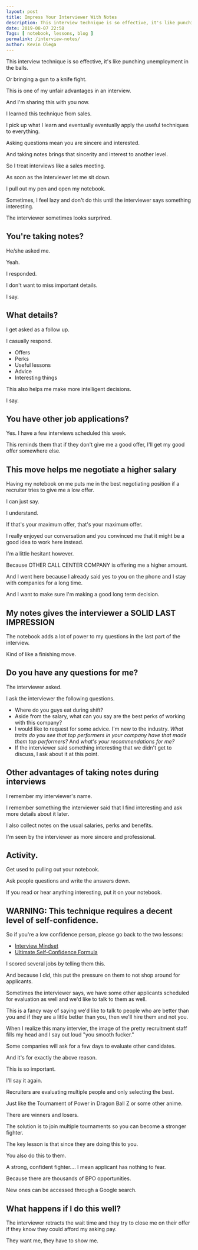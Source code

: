 ```yaml
--- 
layout: post 
title: Impress Your Interviewer With Notes
description: This interview technique is so effective, it's like punching unemployment in the balls. Or bringing a gun to a knife fight. 
date: 2019-08-07 22:58
Tags: [ notebook, lessons, blog ]
permalink: /interview-notes/ 
author: Kevin Olega 
--- 
```

This interview technique is so effective, it's like punching unemployment in the balls. 

Or bringing a gun to a knife fight. 

This is one of my unfair advantages in an interview.

And I'm sharing this with you now.

I learned this technique from sales.

I pick up what I learn and eventually eventually apply the useful techniques to everything.

Asking questions mean you are sincere and interested.

And taking notes brings that sincerity and interest to another level.

So I treat interviews like a sales meeting.

As soon as the interviewer let me sit down.

I pull out my pen and open my notebook.

Sometimes, I feel lazy and don't do this until the interviewer says something interesting.

The interviewer sometimes looks surprired.

## You're taking notes?

He/she asked me.

Yeah.

I responded.

I don't want to miss important details.

I say.

## What details?

I get asked as a follow up.

I casually respond.

- Offers
- Perks
- Useful lessons
- Advice
- Interesting things

This also helps me make more intelligent decisions.

I say.

## You have other job applications?

Yes. I have a few interviews scheduled this week.

This reminds them that if they don't give me a good offer, I'll get my good offer somewhere else.

## This move helps me negotiate a higher salary

Having my notebook on me puts me in the best negotiating position if a recruiter tries to give me a low offer.

I can just say.

I understand.

If that's your maximum offer, that's your maximum offer.

I really enjoyed our conversation and you convinced me that it might be a good idea to work here instead.

I'm a little hesitant however.

Because OTHER CALL CENTER COMPANY is offering me a higher amount.

And I went here because I already said yes to you on the phone and I stay with companies for a long time.

And I want to make sure I'm making a good long term decision.

## My notes gives the interviewer a SOLID LAST IMPRESSION 

The notebook adds a lot of power to my questions in the last part of the interview.

Kind of like a finishing move.

## Do you have any questions for me?

The interviewer asked.

I ask the interviewer the following questions.

- Where do you guys eat during shift?
- Aside from the salary, what can you say are the best perks of working with this company?
- I would like to request for some advice. I'm new to the industry. *What traits do you see that top performers in your company have that made them top performers?* And *what's your recommendations for me?*
- If the interviewer said something interesting that we didn't get to discuss, I ask about it at this point.

## Other advantages of taking notes during interviews

I remember my interviewer's name.

I remember something the interviewer said that I find interesting and ask more details about it later.

I also collect notes on the usual salaries, perks and benefits.

I'm seen by the interviewer as more sincere and professional.

## Activity.

Get used to pulling out your notebook.

Ask people questions and write the answers down.

If you read or hear anything interesting, put it on your notebook.

## WARNING: This technique requires a decent level of self-confidence.

So if you're a low confidence person, please go back to the two lessons:

- [Interview Mindset](https://callcentertrainingtips.com/interview-mind)
- [Ultimate Self-Confidence Formula](https://callcentertrainingtips.com/confidence-formula)

I scored several jobs by telling them this. 

And because I did, this put the pressure on them to not shop around for applicants. 

Sometimes the interviewer says, we have some other applicants scheduled for evaluation as well and we'd like to talk to them as well.

This is a fancy way of saying we'd like to talk to people who are better than you and if they are a little better than you, then we'll hire them and not you.

When I realize this many intervier, the image of the pretty recruitment staff fills my head and I say out loud "you smooth fucker."

Some companies will ask for a few days to evaluate other candidates.

And it's for exactly the above reason.

This is so important.

I'll say it again.

Recruiters are evaluating multiple people and only selecting the best.

Just like the Tournament of Power in Dragon Ball Z or some other anime.

There are winners and losers.

The solution is to join multiple tournaments so you can become a stronger fighter.

The key lesson is that since they are doing this to you.

You also do this to them.

A strong, confident fighter.... I mean applicant has nothing to fear.

Because there are thousands of BPO opportunities.

New ones can be accessed through a Google search.

## What happens if I do this well? 

The interviewer retracts the wait time and they try to close me on their offer if they know they could afford my asking pay.

They want me, they have to show me.